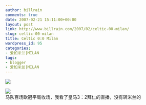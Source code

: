 ```yaml
---
author: billrain
comments: true
date: 2007-02-21 15:11:00+00:00
layout: post
link: http://www.billrain.com/2007/02/celtic-00-milan/
slug: celtic-00-milan
title: Celtic 0:0 Milan
wordpress_id: 95
categories:
- 爱如米兰|MILAN
tags:
- blogger
- 爱如米兰|MILAN
---
```


[![](http://bp2.blogger.com/_lAHIYwHGO4A/RdxhxDBQ_0I/AAAAAAAABG4/ihbcAWI3ahw/s400/U2029P6T12D2763460F44DT20070221045649.jpg)](http://bp2.blogger.com/_lAHIYwHGO4A/RdxhxDBQ_0I/AAAAAAAABG4/ihbcAWI3ahw/s1600-h/U2029P6T12D2763460F44DT20070221045649.jpg)  


[![](http://bp2.blogger.com/_lAHIYwHGO4A/RdxhxDBQ_1I/AAAAAAAABHA/5cNBqGmLano/s400/U2029P6T12D2763494F44DT20070221063723.jpg)](http://bp2.blogger.com/_lAHIYwHGO4A/RdxhxDBQ_1I/AAAAAAAABHA/5cNBqGmLano/s1600-h/U2029P6T12D2763494F44DT20070221063723.jpg)  
马队百场欧冠平局收场，我看了皇马3：2拜仁的直播，没有转米兰的     

